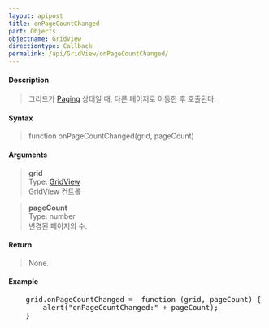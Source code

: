 ```yaml
---
layout: apipost
title: onPageCountChanged
part: Objects
objectname: GridView
directiontype: Callback
permalink: /api/GridView/onPageCountChanged/
---
```



#### Description

> 그리드가 [Paging](/api/features/Paging/) 상태일 때, 다른 페이지로 이동한 후 호출된다.

#### Syntax

> function onPageCountChanged(grid, pageCount)

#### Arguments

> **grid**  
> Type: [GridView](/api/GridView/)  
> GridView 컨트롤

> **pageCount**  
> Type: number  
> 변경된 페이지의 수.  

#### Return

> None.

#### Example

<pre class="prettyprint">
    grid.onPageCountChanged =  function (grid, pageCount) {
        alert("onPageCountChanged:" + pageCount);
    }
</pre>
